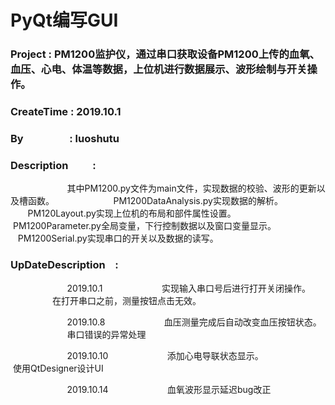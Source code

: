 # PyQt编写GUI
### Project              : PM1200监护仪，通过串口获取设备PM1200上传的血氧、血压、心电、体温等数据，上位机进行数据展示、波形绘制与开关操作。
### CreateTime           : 2019.10.1
### By                   : luoshutu

### Description          :
                       其中PM1200.py文件为main文件，实现数据的校验、波形的更新以及槽函数。
                       PM1200DataAnalysis.py实现数据的解析。
                       PM120Layout.py实现上位机的布局和部件属性设置。
                       PM1200Parameter.py全局变量，下行控制数据以及窗口变量显示。
                       PM1200Serial.py实现串口的开关以及数据的读写。

### UpDateDescription    :
                       2019.10.1
                       实现输入串口号后进行打开关闭操作。
                       在打开串口之前，测量按钮点击无效。


                       2019.10.8
                       血压测量完成后自动改变血压按钮状态。
                       串口错误的异常处理

                       2019.10.10
                       添加心电导联状态显示。
                       使用QtDesigner设计UI

                       2019.10.14
                       血氧波形显示延迟bug改正
                       

